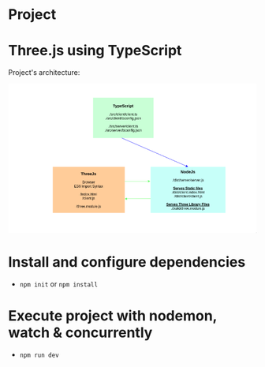 # Project

# Three.js using TypeScript

Project's architecture:  

![archi project](inc/project_archi.png)  

# Install and configure dependencies

- `npm init` or `npm install`

# Execute project with nodemon, watch & concurrently

- `npm run dev`  